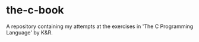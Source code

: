 # the-c-book
A repository containing my attempts at the exercises in 'The C Programming Language' by K&amp;R.
